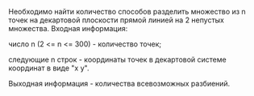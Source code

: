 Необходимо найти количество способов разделить множество из n точек на декартовой плоскости прямой линией на 2 непустых множества.
Входная информация:

число n (2 <= n <= 300) - количество точек;

следующие n строк - координаты точек в декартовой системе координат в виде "x y".

Выходная информация - количества всевозможных разбиений.
